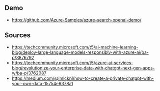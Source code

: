

## Demo

- https://github.com/Azure-Samples/azure-search-openai-demo/

## Sources

- https://techcommunity.microsoft.com/t5/ai-machine-learning-blog/deploy-large-language-models-responsibly-with-azure-ai/ba-p/3876792
- https://techcommunity.microsoft.com/t5/azure-ai-services-blog/revolutionize-your-enterprise-data-with-chatgpt-next-gen-apps-w/ba-p/3762087
- https://medium.com/@imicknl/how-to-create-a-private-chatgpt-with-your-own-data-15754e6378a1